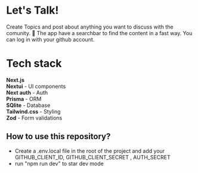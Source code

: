 # Let's Talk!

Create Topics and post about anything you want to discuss with the comunity. :page_with_curl:
The app have a searchbar to find the content in a fast way.
You can log in with your github account.

# Tech stack
 **Next.js** <br/>
  **Nextui** - UI components <br/>
 **Next auth** - Auth  <br/>
 **Prisma** - ORM  <br/>
 **SQlite** - Database <br/>
 **Tailwind.css** - Styling <br/>
 **Zod** - Form validations  <br/>
## How to use this repository?
- Create a .env.local file in the root of the project  and add your GITHUB_CLIENT_ID, GITHUB_CLIENT_SECRET , AUTH_SECRET
-  run "npm run dev" to star dev mode

